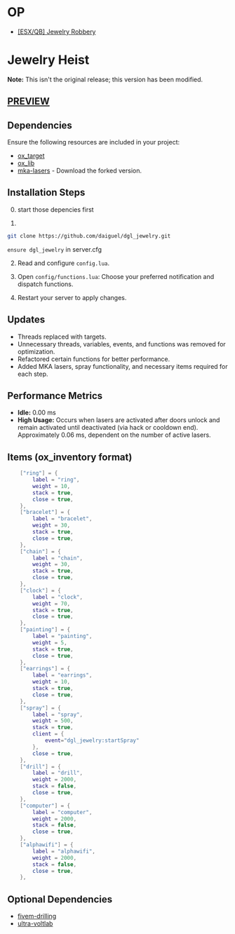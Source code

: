 # OP
 - [[ESX/QB] Jewelry Robbery](https://forum.cfx.re/t/esx-qb-jewelry-robbery/5180602)
# Jewelry Heist
**Note:** This isn't the original release; this version has been modified.
## [PREVIEW](https://youtu.be/vIDRDGkBIyM)

## Dependencies
Ensure the following resources are included in your project:

- [ox_target](https://github.com/overextended/ox_target.git)
- [ox_lib](https://github.com/overextended/ox_lib.git)
- [mka-lasers](https://github.com/daiguel/mka-lasers.git) - Download the forked version.

## Installation Steps
0. start those depencies first

1. 
```bash
git clone https://github.com/daiguel/dgl_jewelry.git
```
`ensure dgl_jewelry` in server.cfg

2. Read and configure `config.lua`.

3. Open `config/functions.lua`:
Choose your preferred notification and dispatch functions.

4. Restart your server to apply changes.

## Updates
- Threads replaced with targets.
- Unnecessary threads, variables, events, and functions was removed for optimization.
- Refactored certain functions for better performance.
- Added MKA lasers, spray functionality, and necessary items required for each step.

## Performance Metrics
- **Idle:** 0.00 ms
- **High Usage:** Occurs when lasers are activated after doors unlock and remain activated until deactivated (via hack or cooldown end). Approximately 0.06 ms, dependent on the number of active lasers.

## Items (ox_inventory format)

```lua
    ["ring"] = {
        label = "ring",
        weight = 10,
        stack = true,
        close = true,
    },
    ["bracelet"] = {
        label = "bracelet",
        weight = 30,
        stack = true,
        close = true,
    },
    ["chain"] = {
        label = "chain",
        weight = 30,
        stack = true,
        close = true,
    },
    ["clock"] = {
        label = "clock",
        weight = 70,
        stack = true,
        close = true,
    },
    ["painting"] = {
        label = "painting",
        weight = 5,
        stack = true,
        close = true,
    },
    ["earrings"] = {
        label = "earrings",
        weight = 10,
        stack = true,
        close = true,
    },
    ["spray"] = {
        label = "spray",
        weight = 500,
        stack = true,
        client = {
            event="dgl_jewelry:startSpray"
        },
        close = true,
    },
    ["drill"] = {
        label = "drill",
        weight = 2000,
        stack = false,
        close = true,
    },
    ["computer"] = {
        label = "computer",
        weight = 2000,
        stack = false,
        close = true,
    },
    ["alphawifi"] = {
        label = "alphawifi",
        weight = 2000,
        stack = false,
        close = true,
    },
```

## Optional Dependencies
- [fivem-drilling](https://github.com/meta-hub/fivem-drilling.git)
- [ultra-voltlab](https://github.com/ultrahacx/ultra-voltlab.git) 
